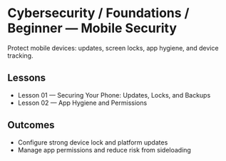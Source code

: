 # Cybersecurity / Foundations / Beginner — Mobile Security

Protect mobile devices: updates, screen locks, app hygiene, and device tracking.

## Lessons

- Lesson 01 — Securing Your Phone: Updates, Locks, and Backups
- Lesson 02 — App Hygiene and Permissions

## Outcomes

- Configure strong device lock and platform updates
- Manage app permissions and reduce risk from sideloading
